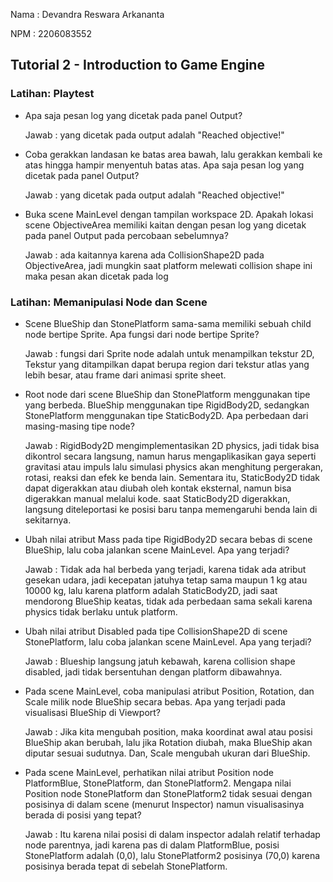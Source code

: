 Nama : Devandra Reswara Arkananta

NPM : 2206083552

## Tutorial 2 - Introduction to Game Engine
### Latihan: Playtest
* Apa saja pesan log yang dicetak pada panel Output?

    Jawab : yang dicetak pada output adalah "Reached objective!"
    
* Coba gerakkan landasan ke batas area bawah, lalu gerakkan kembali ke atas hingga hampir menyentuh batas atas. Apa saja pesan log yang dicetak pada panel Output?

    Jawab : yang dicetak pada output adalah "Reached objective!"
    
* Buka scene MainLevel dengan tampilan workspace 2D. Apakah lokasi scene ObjectiveArea memiliki kaitan dengan pesan log yang dicetak pada panel Output pada percobaan sebelumnya?

    Jawab : ada kaitannya karena ada CollisionShape2D pada ObjectiveArea, jadi mungkin saat platform melewati collision shape ini maka pesan akan dicetak pada log

### Latihan: Memanipulasi Node dan Scene
* Scene BlueShip dan StonePlatform sama-sama memiliki sebuah child node bertipe Sprite. Apa fungsi dari node bertipe Sprite? 

    Jawab : fungsi dari Sprite node adalah untuk menampilkan tekstur 2D, Tekstur yang ditampilkan dapat berupa region dari tekstur atlas yang lebih besar, atau frame dari animasi sprite sheet.
    
* Root node dari scene BlueShip dan StonePlatform menggunakan tipe yang berbeda. BlueShip menggunakan tipe RigidBody2D, sedangkan StonePlatform menggunakan tipe StaticBody2D. Apa perbedaan dari masing-masing tipe node?

    Jawab : RigidBody2D mengimplementasikan 2D physics, jadi tidak bisa dikontrol secara langsung, namun harus mengaplikasikan gaya seperti gravitasi atau impuls lalu simulasi physics akan menghitung pergerakan, rotasi, reaksi dan efek ke benda lain. Sementara itu, StaticBody2D tidak dapat digerakkan atau diubah oleh kontak eksternal, namun bisa digerakkan manual melalui kode. saat StaticBody2D digerakkan, langsung diteleportasi ke posisi baru tanpa memengaruhi benda lain di sekitarnya.
    
* Ubah nilai atribut Mass pada tipe RigidBody2D secara bebas di scene BlueShip, lalu coba jalankan scene MainLevel. Apa yang terjadi?

    Jawab : Tidak ada hal berbeda yang terjadi, karena tidak ada atribut gesekan udara, jadi kecepatan jatuhya tetap sama maupun 1 kg atau 10000 kg, lalu karena platform adalah StaticBody2D, jadi saat mendorong BlueShip keatas, tidak ada perbedaan sama sekali karena physics tidak berlaku untuk platform.
    
* Ubah nilai atribut Disabled pada tipe CollisionShape2D di scene StonePlatform, lalu coba jalankan scene MainLevel. Apa yang terjadi?

    Jawab : Blueship langsung jatuh kebawah, karena collision shape disabled, jadi tidak bersentuhan dengan platform dibawahnya.
    
* Pada scene MainLevel, coba manipulasi atribut Position, Rotation, dan Scale milik node BlueShip secara bebas. Apa yang terjadi pada visualisasi BlueShip di Viewport?

    Jawab : Jika kita mengubah position, maka koordinat awal atau posisi BlueShip akan berubah, lalu jika Rotation diubah, maka BlueShip akan diputar sesuai sudutnya. Dan, Scale mengubah ukuran dari BlueShip.
    
* Pada scene MainLevel, perhatikan nilai atribut Position node PlatformBlue, StonePlatform, dan StonePlatform2. Mengapa nilai Position node StonePlatform dan StonePlatform2 tidak sesuai dengan posisinya di dalam scene (menurut Inspector) namun visualisasinya berada di posisi yang tepat?

    Jawab : Itu karena nilai posisi di dalam inspector adalah relatif terhadap node parentnya, jadi karena pas di dalam PlatformBlue, posisi StonePlatform adalah (0,0), lalu StonePlatform2 posisinya (70,0) karena posisinya berada tepat di sebelah StonePlatform.

